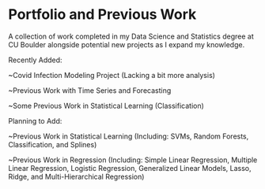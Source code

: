 # Portfolio and Previous Work
A collection of work completed in my Data Science and Statistics degree at CU Boulder alongside potential new projects as I expand my knowledge.


Recently Added:

~Covid Infection Modeling Project (Lacking a bit more analysis)

~Previous Work with Time Series and Forecasting

~Some Previous Work in Statistical Learning (Classification)


Planning to Add: 

~Previous Work in Statistical Learning (Including: SVMs, Random Forests, Classification, and Splines) 

~Previous Work in Regression (Including: Simple Linear Regression, Multiple Linear Regression, Logistic Regression, Generalized Linear Models, Lasso, Ridge, and Multi-Hierarchical Regression)
